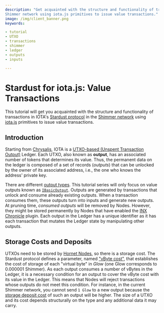 ```yaml
---
description: "Get acquainted with the structure and functionality of transactions in IOTA's Stardust protocol in the
Shimmer network using iota.js primitives to issue value transactions."
image: /img/client_banner.png
keywords:

- tutorial
- UTXO
- transactions
- shimmer
- ledger
- outputs
- inputs

---
```


# Stardust for iota.js: Value Transactions

This tutorial will get you acquainted with the structure and functionality of transactions in
IOTA's [Stardust protocol](https://wiki.iota.org/shimmer/introduction/welcome) in
the [Shimmer network](https://shimmer.network) using [iota.js](https://github.com/iotaledger/iota.js) primitives to
issue value transactions.

## Introduction

Starting from [Chrysalis](https://wiki.iota.org/introduction/welcome), IOTA is
a [UTXO-based (Unspent Transaction Output)](https://wiki.iota.org/introduction/reference/details#unspent-transaction-output-utxo)
Ledger. Each UTXO, also known as  **output**, has an associated number of tokens that determines its value.
Thus, the permanent data on the ledger is composed of a set of records (*outputs*) that can be unlocked by the owner of
its associated address, i.e., the one who knows the address' private key.

There are different [output types](https://wiki.iota.org/shimmer/learn/outputs). This tutorial series will only focus on
value outputs known as [`IBasicOutput`](./../../references/client/interfaces/IBasicOutput.md). Outputs are
generated by transactions that unlock and consume already existing outputs. When a transaction consumes them, these
outputs turn into inputs and generate new outputs. At pruning time, *consumed outputs* will be removed by Nodes.
However, they might be stored permanently by Nodes that have enabled
the [INX Chronicle](https://wiki.iota.org/shimmer/chronicle/welcome) plugin.
Each output in the Ledger has a unique identifier as it has each transaction that mutates the Ledger state by
manipulating other outputs.

## Storage Costs and Deposits

UTXOs need to be stored by [Hornet Nodes](https://wiki.iota.org/shimmer/hornet/welcome), so there is a storage cost.
The Stardust protocol defines a parameter, named ["vByte cost"](../../references/client/interfaces/IRent.md#vbytecost),
that establishes the cost of storage of each "virtual byte" in *Glow* (one Glow corresponds to 0.000001 Shimmer).
As each output consumes a number of vBytes in the Ledger, it is a necessary condition for an output
to cover the vByte cost with its value in the Ledger. This means that Nodes will reject transactions
whose outputs do not meet this condition. For instance, in the current Shimmer network, you cannot
send `1 Glow` to a new output because the [storage deposit cost](09-understanding-deposits.md) of such an output will be
higher. The size of a UTXO and its cost depends structurally on the type and any additional data it may carry.
